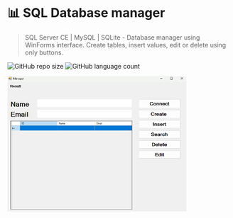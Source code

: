 # 📊 SQL Database manager 
> SQL Server CE | MySQL | SQLite - Database manager using WinForms interface. Create tables, insert values, edit or delete using only buttons.

![GitHub repo size](https://img.shields.io/github/repo-size/texasnk/Database-manager-SQL?style=for-the-badge) ![GitHub language count](https://img.shields.io/github/languages/top/texasnk/Database-manager-SQL?style=for-the-badge)

<img src="Database/img/DatabaseManagerIMG.png" alt="DatabaseInterface" width=80%>

